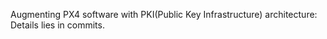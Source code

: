Augmenting PX4 software with PKI(Public Key Infrastructure) architecture:
Details lies in commits.

